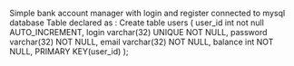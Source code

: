 Simple bank account manager with login and register connected to mysql database
Table declared as :
Create table users (
user_id int not null AUTO_INCREMENT, 
login varchar(32) UNIQUE NOT NULL,
password varchar(32) NOT NULL,
email varchar(32) NOT NULL,
balance int NOT NULL,
PRIMARY KEY(user_id)
);

